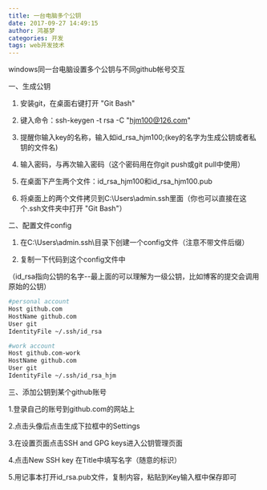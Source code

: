 ```yaml
---
title: 一台电脑多个公钥
date: 2017-09-27 14:49:15
author: 鸿基梦
categories: 开发
tags: web开发技术
---
```


windows同一台电脑设置多个公钥与不同github帐号交互

一、生成公钥

1. 安装git，在桌面右键打开 "Git Bash"

2. 键入命令：ssh-keygen -t rsa -C "hjm100@126.com"

3. 提醒你输入key的名称，输入如id_rsa_hjm100;(key的名字为生成公钥或者私钥的文件名)

4. 输入密码，与再次输入密码（这个密码用在你git push或git pull中使用）

5. 在桌面下产生两个文件：id_rsa_hjm100和id_rsa_hjm100.pub

6. 将桌面上的两个文件拷贝到C:\Users\admin\.ssh里面（你也可以直接在这个.ssh文件夹中打开 "Git Bash"）

二、配置文件config

1. 在C:\Users\admin\.ssh\目录下创建一个config文件（注意不带文件后缀）

2. 复制一下代码到这个config文件中

 （id_rsa指向公钥的名字--最上面的可以理解为一级公钥，比如博客的提交会调用原始的公钥）

``` bash
#personal account
Host github.com
HostName github.com
User git
IdentityFile ~/.ssh/id_rsa

#work account
Host github.com-work
HostName github.com
User git
IdentityFile ~/.ssh/id_rsa_hjm
```

三、添加公钥到某个github账号

1.登录自己的账号到github.com的网站上

2.点击头像后点击生成下拉框中的Settings

3.在设置页面点击SSH and GPG keys进入公钥管理页面

4.点击New SSH key 在Title中填写名字（随意的标识）

5.用记事本打开id_rsa.pub文件，复制内容，粘贴到Key输入框中保存即可